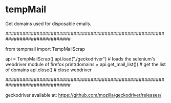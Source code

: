 # tempMail
Get domains used for disposable emails.

###############################################################################

from tempmail import TempMailScrap

api = TempMailScrap()
api.load("./geckodriver") # loads the selenium's webdriver module of firefox
print(domains = api.get_mail_list()) # get the list of domains
api.close() # close webdriver

###############################################################################


geckodriver available at:
https://github.com/mozilla/geckodriver/releases/
